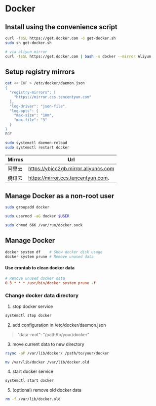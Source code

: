 # Docker

## Install using the convenience script

```sh
curl -fsSL https://get.docker.com -o get-docker.sh
sudo sh get-docker.sh

# via aliyun mirror
curl -fsSL https://get.docker.com | bash -s docker --mirror Aliyun
```

## Setup registry mirrors

```sh
cat << EOF > /etc/docker/daemon.json
{
  "registry-mirrors": [
    "https://mirror.ccs.tencentyun.com"
  ],
  "log-driver": "json-file",
  "log-opts": {
    "max-size": "10m",
    "max-file": "3"
  }
}
EOF

sudo systemctl daemon-reload
sudo systemctl restart docker
```

| Mirros  | Url                                     |
| -------- | -------------------------------------- |
| 阿里云    | https://ybjcc2gb.mirror.aliyuncs.com   |
| 腾讯云    | https://mirror.ccs.tencentyun.com.     |

## Manage Docker as a non-root user

```sh
sudo groupadd docker

sudo usermod -aG docker $USER

sudo chmod 666 /var/run/docker.sock
```

## Manage Docker

```sh
docker system df	# Show docker disk usage
docker system prune	# Remove unused data
```

#### Use crontab to clean docker data
```ini
# Remove unused docker data
0 3 * * * /usr/bin/docker system prune -f
```

### Change docker data directory

1. stop docker service

```sh
systemctl stop docker
```

2. add configuration in /etc/docker/daemon.json
 
>   "data-root": "/path/to/your/docker" 

3. move current data to new directory

```sh
rsync -aP /var/lib/docker/ /path/to/your/docker

mv /var/lib/docker /var/lib/docker.old
```

4. start docker service 

```sh
systemctl start docker
```

5. (optional) remove old docker data

```sh
rm -f /var/lib/docker.old
```
